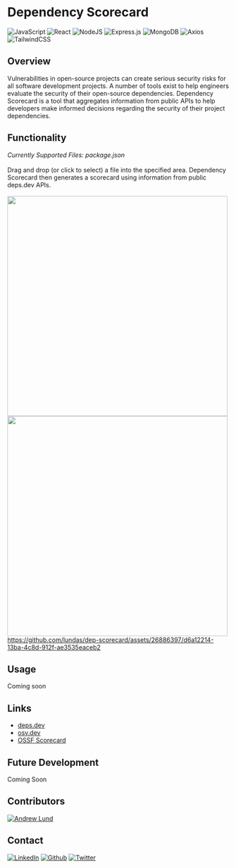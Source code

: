 # Dependency Scorecard
![JavaScript](https://img.shields.io/badge/javascript-%23323330.svg?style=for-the-badge&logo=javascript&logoColor=%23F7DF1E)
![React](https://img.shields.io/badge/react-%2320232a.svg?style=for-the-badge&logo=react&logoColor=%2361DAFB)
![NodeJS](https://img.shields.io/badge/node.js-6DA55F?style=for-the-badge&logo=node.js&logoColor=white)
![Express.js](https://img.shields.io/badge/express.js-%23404d59.svg?style=for-the-badge&logo=express&logoColor=%2361DAFB)
![MongoDB](https://img.shields.io/badge/MongoDB-%23001E2B?style=for-the-badge&logo=mongodb&logoColor=%2347A248)
![Axios](https://img.shields.io/badge/-Axios-671ddf?logo=axios&amp;logoColor=black&amp;style=for-the-badge)
![TailwindCSS](https://img.shields.io/badge/tailwindcss-%2306B6D4?style=for-the-badge&logo=tailwindcss&logoColor=white)



## Overview
Vulnerabilities in open-source projects can create serious security risks for all software development projects. A number of tools exist to help engineers evaluate the security of their open-source dependencies. Dependency Scorecard is a tool that aggregates information from public APIs to help developers make informed decisions regarding the security of their project dependencies.

## Functionality
*Currently Supported Files: package.json* <br><br>
Drag and drop (or click to select) a file into the specified area. Dependency Scorecard then generates a scorecard using information from public deps.dev APIs. <br><br>
<img src="https://github.com/lundas/dep-scorecard/assets/26886397/578737d7-8b2c-401b-a620-55b2b62f0e26" width="500" />
<img src="https://github.com/lundas/dep-scorecard/assets/26886397/62a245a0-8bb3-4516-9325-690156f99013" width="500" />
https://github.com/lundas/dep-scorecard/assets/26886397/d6a12214-13ba-4c8d-912f-ae3535eaceb2


## Usage
Coming soon

## Links
- [deps.dev](https://deps.dev/)
- [osv.dev](https://osv.dev/)
- [OSSF Scorecard](https://github.com/ossf/scorecard)

## Future Development
Coming Soon

## Contributors
[![Andrew Lund](https://contrib.rocks/image?repo=lundas/dep-scorecard)](https://github.com/lundas/dep-scorecard/graphs/contributors)

## Contact
[![LinkedIn](https://img.shields.io/badge/Andrew%20Lund-%230A66C2?style=for-the-badge&logo=linkedin&logoColor=white)](https://www.linkedin.com/in/andrewslund/)
[![Github](https://img.shields.io/badge/lundas-%23181717?style=for-the-badge&logo=github&logoColor=white)](https://www.github.com/lundas)
[![Twitter](https://img.shields.io/badge/%40lundas__-%23000000?style=for-the-badge&logo=x&logoColor=white)](https://www.twitter.com/lundas_)

